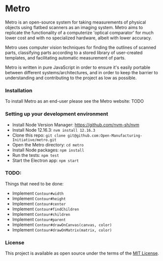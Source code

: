 # Metro

Metro is an open-source system for taking measurements of physical objects using flatbed scanners as an imaging system. Metro aims to replicate the functionality of a computerize 'optical comparator' for much lower cost and with no specialized hardware, albeit with lower accuracy.

Metro uses computer vision techniques for finding the outlines of scanned parts, classifying parts according to a stored library of user-created templates, and facilitating automatic measurement of parts.

Metro is written in pure JavaScript in order to ensure it's easily portable between different systems/architectures, and in order to keep the barrier to understanding and contributing to the project as low as possible.

### Installation

To install Metro as an end-user please see the Metro website: TODO

### Setting up your development environment

- Install Node Version Manager: https://github.com/nvm-sh/nvm
- Install Node 12.16.3: `nvm install 12.16.3`
- Clone this repo: `git clone git@github.com:Open-Manufacturing-Initiative/metro.git`
- Open the Metro directory: `cd metro`
- Install Node packages: `npm install`
- Run the tests: `npm test`
- Start the Electron app: `npm start`

### TODO:

Things that need to be done:
- Implement `Contour#width`
- Implement `Contour#height`
- Implement `Contour#center`
- Implement `Contour#findChildren`
- Implement `Contour#children`
- Implement `Contour#parent`
- Implement `Contour#drawOnCanvas(canvas, color)`
- Implement `Contour#drawOnMatrix(matrix, color)`


### License

This project is available as open source under the terms of the [MIT License](http://opensource.org/licenses/MIT).